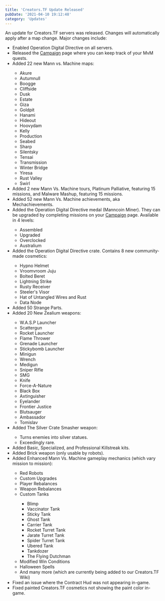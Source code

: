 ```yaml
---
title: 'Creators.TF Update Released'
pubDate: '2021-04-10 19:12:48'
category: 'Updates'
---
```


<p>An update for Creators.TF servers was released. Changes will automatically apply after a map change. Major changes include:</p>
                        <ul>
                            <li>Enabled Operation Digital Directive on all servers.</li>
                            <li>Released the <a href="" target="_blank">Campaign</a> page where you can keep track of your MvM quests.</li>
                            <li>Added 22 new Mann vs. Machine maps:</li>
                            <ul>
                                <li>Akure</li>
                                <li>Autumnull</li>
                                <li>Boogge</li>
                                <li>Cliffside</li>
                                <li>Dusk</li>
                                <li>Estate</li>
                                <li>Giza</li>
                                <li>Goldpit</li>
                                <li>Hanami</li>
                                <li>Hideout</li>
                                <li>Hoovydam</li>
                                <li>Kelly</li>
                                <li>Production</li>
                                <li>Seabed</li>
                                <li>Sharp</li>
                                <li>Silentsky</li>
                                <li>Tensai</li>
                                <li>Transmission</li>
                                <li>Winter Bridge</li>
                                <li>Yiresa</li>
                                <li>Rust Valley</li>
                                <li>Swirl</li>
                            </ul>
                            <li>Added 2 new Mann Vs. Machine tours, Platinum Palliative, featuring 15 missions, and Malware Mashup, featuring 15 missions.</li>
                            <li>Added 52 new Mann Vs. Machine achievements, aka Mechachievements.</li>
                            <li>Added the Operation Digital Directive medal (Manncoin Miner). They can be upgraded by completing missions on your <a href="" target="_blank">Campaign</a> page. Available in 4 levels:</li>
                            <ul>
                                <li>Assembled</li>
                                <li>Upgraded</li>
                                <li>Overclocked</li>
                                <li>Australium</li>
                            </ul>
                            <li>Added the Operation Digital Directive crate. Contains 8 new community-made cosmetics:</li>
                            <ul>
                                <li>Hypno Helmet</li>
                                <li>Vroomvroom Juju</li>
                                <li>Bolted Beret</li>
                                <li>Lightning Strike</li>
                                <li>Rusty Receiver</li>
                                <li>Steeler's Visor</li>
                                <li>Hat of Untangled Wires and Rust</li>
                                <li>Data Node</li>
                            </ul>
                            <li>Added 50 Strange Parts.</li>
                            <li>Added 20 New Zealium weapons:</li>
                            <ul>
                                <li>W.A.S.P Launcher</li>
                                <li>Scattergun</li>
                                <li>Rocket Launcher</li>
                                <li>Flame Thrower</li>
                                <li>Grenade Launcher</li>
                                <li>Stickybomb Launcher</li>
                                <li>Minigun</li>
                                <li>Wrench</li>
                                <li>Medigun</li>
                                <li>Sniper Rifle</li>
                                <li>SMG</li>
                                <li>Knife</li>
                                <li>Force-A-Nature</li>
                                <li>Black Box</li>
                                <li>Axtinguisher</li>
                                <li>Eyelander</li>
                                <li>Frontier Justice</li>
                                <li>Blutsauger</li>
                                <li>Ambassador</li>
                                <li>Tomislav</li>
                            </ul>
                            <li>Added The Silver Crate Smasher weapon:</li>
                            <ul>
                                <li>Turns enemies into silver statues.</li>
                                <li>Exceedingly rare.</li>
                            </ul>
                            <li>Added Basic, Specialized, and Professional Killstreak kits.</li>
                            <li>Added Brick weapon (only usable by robots).</li>
                            <li>Added Enhanced Mann Vs. Machine gameplay mechanics (which vary mission to mission):</li>
                            <ul>
                                <li>Red Robots</li>
                                <li>Custom Upgrades</li>
                                <li>Player Rebalances</li>
                                <li>Weapon Rebalances</li>
                                <li>Custom Tanks</li>
                                <ul>
                                    <li>Blimp</li>
                                    <li>Vaccinator Tank</li>
                                    <li>Sticky Tank</li>
                                    <li>Ghost Tank</li>
                                    <li>Carrier Tank</li>
                                    <li>Rocket Turret Tank</li>
                                    <li>Jarate Turret Tank</li>
                                    <li>Spider Turret Tank</li>
                                    <li>Ubered Tank</li>
                                    <li>Tankdozer</li>
                                    <li>The Flying Dutchman</li>
                                </ul>
                                <li>Modified Win Conditions</li>
                                <li>Halloween Spells</li>
                                <li>And many more (which are currently being added to our Creators.TF Wiki)</li>
                            </ul>
                            <li>Fixed an issue where the Contract Hud was not appearing in-game.</li>
                            <li>Fixed painted Creators.TF cosmetics not showing the paint color in-game.</li>
                        </ul>
